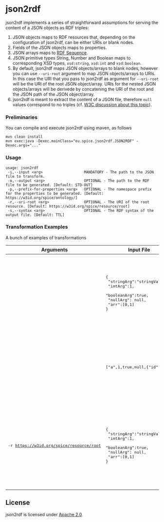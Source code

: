 # json2rdf

json2rdf implements a series of straightforward assumptions for serving the content of a JSON objects as RDF triples:

1. JSON objects maps to RDF resources that, depending on the configuration of json2rdf, can be either URIs or blank nodes.
2. Fields of the JSON objects maps to properties.
3. JSON arrays maps to [RDF Sequence](https://www.w3.org/TR/rdf-schema/#ch_seq).
4. JSON primitive types String, Number and Boolean maps to corresponding XSD types, ``xsd:string``, ``xsd:int`` and ``xsd:boolean``.
5. By default, json2rdf maps JSON objects/arrays to blank nodes, however you can use ``--uri-root`` argument to map JSON objects/arrays to URIs. In this case the URI that you pass to json2rdf as argument for ``--uri-root`` will be the URI of the root JSON object/array. URIs for the nested JSON objects/arrays will be derivede by concatening the URI of the root and the JSON path of the JSON object/array.
6. json2rdf is meant to extract the content of a JSON file, therefore ``null`` values correspond to no triples (cf. [W3C discussion about this topic](https://lists.w3.org/Archives/Public/public-lod/2013Jun/0007.html)).

### Preliminaries

You can compile and execute json2rdf using maven, as follows

```
mvn clean install 
mvn exec:java -Dexec.mainClass="eu.spice.json2rdf.JSON2RDF" -Dexec.args="..."
```

### Usage

```
usage: json2rdf
 -i,--input <arg>                   MANDATORY - The path to the JSON file to transform.
 -o,--output <arg>                  OPTIONAL - The path to the RDF file to be generated. [Default: STD-OUT]
 -p,--prefix-for-properties <arg>   OPTIONAL - The namespace prefix for the properties to be generated. [Default: https://w3id.org/spice/ontology/]
 -r,--uri-root <arg>                OPTIONAL - The URI of the root resource. [Default: https://w3id.org/spice/resource/root]
 -s,--syntax <arg>                  OPTIONAL - The RDF syntax of the output file. [Default: TTL]
```

### Transformation Examples

A bunch of examples of transformations 

|Arguments|Input File|Output|
|---|---|---|
|   |<pre>{<br>  "stringArg":"stringValue",<br>  "intArg":1,<br>  "booleanArg":true,<br>  "nullArg": null,<br>  "arr":[0,1]<br>}</pre>| <pre>@prefix ex:    &lt;https://w3id.org/spice/ontology/&gt; .<br><br>[ a              rdfs:Resource ;<br>  ex:arr         [ a       rdf:Seq ;<br>                   rdf:_0  "0"^^xsd:int ;<br>                   rdf:_1  "1"^^xsd:int<br>                 ] ;<br>  ex:booleanArg  true ;<br>  ex:intArg      "1"^^xsd:int ;<br>  ex:stringArg   "stringValue"<br>] .</pre> |
|   | <pre>["a",1,true,null,{"id":"a"}]</pre>  | <pre>@prefix ex:    &lt;https://w3id.org/spice/ontology/&gt; .<br><br>[ a       rdf:Seq ;<br>  rdf:_0  "a" ;<br>  rdf:_1  "1"^^xsd:int ;<br>  rdf:_2  true ;<br>  rdf:_4  [ a       rdfs:Resource ;<br>            ex:id   "a"<br>          ]<br>] .</pre>  |
|<pre>-r https://w3id.org/spice/resource/root</pre>|<pre>{<br>  "stringArg":"stringValue",<br>  "intArg":1,<br>  "booleanArg":true,<br>  "nullArg": null,<br>  "arr":[0,1]<br>}</pre>| <pre>@prefix ex:    &lt;https://w3id.org/spice/ontology/&gt; .<br><br>&lt;https://w3id.org/spice/resource/root&gt;<br>        a              rdfs:Resource ;<br>        ex:arr         &lt;https://w3id.org/spice/resource/root/arr&gt; ;<br>        ex:booleanArg  true ;<br>        ex:intArg      "1"^^xsd:int ;<br>        ex:stringArg   "stringValue" .<br><br>&lt;https://w3id.org/spice/resource/root/arr&gt;<br>        a       rdf:Seq ;<br>        rdf:_0  "0"^^xsd:int ;<br>        rdf:_1  "1"^^xsd:int .</pre> |

## License

json2rdf is licensed under [Apache 2.0](LICENSE).


